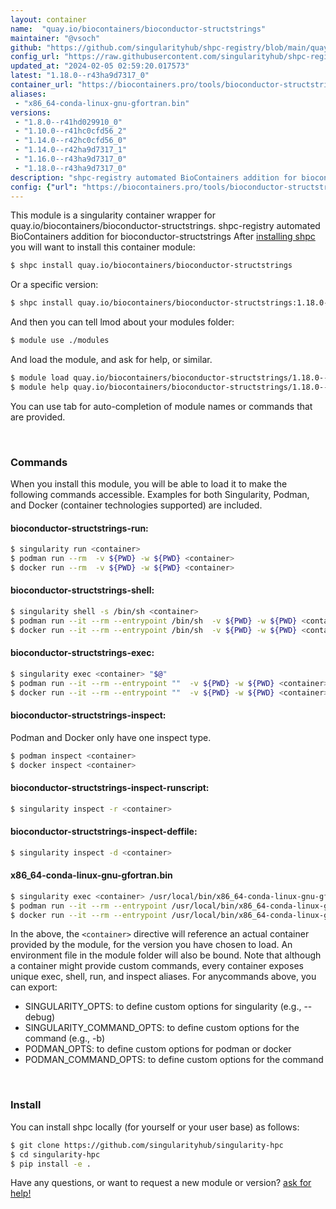 ```yaml
---
layout: container
name:  "quay.io/biocontainers/bioconductor-structstrings"
maintainer: "@vsoch"
github: "https://github.com/singularityhub/shpc-registry/blob/main/quay.io/biocontainers/bioconductor-structstrings/container.yaml"
config_url: "https://raw.githubusercontent.com/singularityhub/shpc-registry/main/quay.io/biocontainers/bioconductor-structstrings/container.yaml"
updated_at: "2024-02-05 02:59:20.017573"
latest: "1.18.0--r43ha9d7317_0"
container_url: "https://biocontainers.pro/tools/bioconductor-structstrings"
aliases:
 - "x86_64-conda-linux-gnu-gfortran.bin"
versions:
 - "1.8.0--r41hd029910_0"
 - "1.10.0--r41hc0cfd56_2"
 - "1.14.0--r42hc0cfd56_0"
 - "1.14.0--r42ha9d7317_1"
 - "1.16.0--r43ha9d7317_0"
 - "1.18.0--r43ha9d7317_0"
description: "shpc-registry automated BioContainers addition for bioconductor-structstrings"
config: {"url": "https://biocontainers.pro/tools/bioconductor-structstrings", "maintainer": "@vsoch", "description": "shpc-registry automated BioContainers addition for bioconductor-structstrings", "latest": {"1.18.0--r43ha9d7317_0": "sha256:71c77d71a5cdd43a5eb5e0e973be212ce19b8c0d8c58753e937c0c1e35f2579d"}, "tags": {"1.8.0--r41hd029910_0": "sha256:8dda416ccf29528ff7e21c963eb1bef7291227a0c3f87d73460d0ed7c8d20705", "1.10.0--r41hc0cfd56_2": "sha256:980514e566d8c20d1d6153e731e722bbea8801ab3c5f6a8b9b6452400bb836d7", "1.14.0--r42hc0cfd56_0": "sha256:90ce1fc9892147f54b442b1b8ece8c66fdc433821018e6117c06031291416789", "1.14.0--r42ha9d7317_1": "sha256:c9f79a96ddb6dfcdd60b02ad08f8c55b45aaa8514543d0073242d86d2353e91b", "1.16.0--r43ha9d7317_0": "sha256:2b88e5bfab2cc2fe42adfc01869aded666b6dcc3128cd8df2fd1e26d76d24e82", "1.18.0--r43ha9d7317_0": "sha256:71c77d71a5cdd43a5eb5e0e973be212ce19b8c0d8c58753e937c0c1e35f2579d"}, "docker": "quay.io/biocontainers/bioconductor-structstrings", "aliases": {"x86_64-conda-linux-gnu-gfortran.bin": "/usr/local/bin/x86_64-conda-linux-gnu-gfortran.bin"}}
---
```


This module is a singularity container wrapper for quay.io/biocontainers/bioconductor-structstrings.
shpc-registry automated BioContainers addition for bioconductor-structstrings
After [installing shpc](#install) you will want to install this container module:


```bash
$ shpc install quay.io/biocontainers/bioconductor-structstrings
```

Or a specific version:

```bash
$ shpc install quay.io/biocontainers/bioconductor-structstrings:1.18.0--r43ha9d7317_0
```

And then you can tell lmod about your modules folder:

```bash
$ module use ./modules
```

And load the module, and ask for help, or similar.

```bash
$ module load quay.io/biocontainers/bioconductor-structstrings/1.18.0--r43ha9d7317_0
$ module help quay.io/biocontainers/bioconductor-structstrings/1.18.0--r43ha9d7317_0
```

You can use tab for auto-completion of module names or commands that are provided.

<br>

### Commands

When you install this module, you will be able to load it to make the following commands accessible.
Examples for both Singularity, Podman, and Docker (container technologies supported) are included.

#### bioconductor-structstrings-run:

```bash
$ singularity run <container>
$ podman run --rm  -v ${PWD} -w ${PWD} <container>
$ docker run --rm  -v ${PWD} -w ${PWD} <container>
```

#### bioconductor-structstrings-shell:

```bash
$ singularity shell -s /bin/sh <container>
$ podman run --it --rm --entrypoint /bin/sh  -v ${PWD} -w ${PWD} <container>
$ docker run --it --rm --entrypoint /bin/sh  -v ${PWD} -w ${PWD} <container>
```

#### bioconductor-structstrings-exec:

```bash
$ singularity exec <container> "$@"
$ podman run --it --rm --entrypoint ""  -v ${PWD} -w ${PWD} <container> "$@"
$ docker run --it --rm --entrypoint ""  -v ${PWD} -w ${PWD} <container> "$@"
```

#### bioconductor-structstrings-inspect:

Podman and Docker only have one inspect type.

```bash
$ podman inspect <container>
$ docker inspect <container>
```

#### bioconductor-structstrings-inspect-runscript:

```bash
$ singularity inspect -r <container>
```

#### bioconductor-structstrings-inspect-deffile:

```bash
$ singularity inspect -d <container>
```


#### x86_64-conda-linux-gnu-gfortran.bin

```bash
$ singularity exec <container> /usr/local/bin/x86_64-conda-linux-gnu-gfortran.bin
$ podman run --it --rm --entrypoint /usr/local/bin/x86_64-conda-linux-gnu-gfortran.bin   -v ${PWD} -w ${PWD} <container> -c " $@"
$ docker run --it --rm --entrypoint /usr/local/bin/x86_64-conda-linux-gnu-gfortran.bin   -v ${PWD} -w ${PWD} <container> -c " $@"
```



In the above, the `<container>` directive will reference an actual container provided
by the module, for the version you have chosen to load. An environment file in the
module folder will also be bound. Note that although a container
might provide custom commands, every container exposes unique exec, shell, run, and
inspect aliases. For anycommands above, you can export:

 - SINGULARITY_OPTS: to define custom options for singularity (e.g., --debug)
 - SINGULARITY_COMMAND_OPTS: to define custom options for the command (e.g., -b)
 - PODMAN_OPTS: to define custom options for podman or docker
 - PODMAN_COMMAND_OPTS: to define custom options for the command

<br>

### Install

You can install shpc locally (for yourself or your user base) as follows:

```bash
$ git clone https://github.com/singularityhub/singularity-hpc
$ cd singularity-hpc
$ pip install -e .
```

Have any questions, or want to request a new module or version? [ask for help!](https://github.com/singularityhub/singularity-hpc/issues)